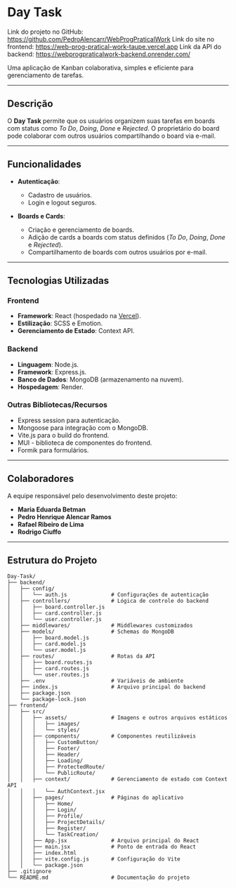 # **Day Task**  

 Link do projeto no GitHub: https://github.com/PedroAlencarr/WebProgPraticalWork
 Link do site no frontend: https://web-prog-pratical-work-taupe.vercel.app
 Link da API do backend: https://webprogpraticalwork-backend.onrender.com/

Uma aplicação de Kanban colaborativa, simples e eficiente para gerenciamento de tarefas.  

---

## **Descrição**  
O **Day Task** permite que os usuários organizem suas tarefas em boards com status como *To Do*, *Doing*, *Done* e *Rejected*. O proprietário do board pode colaborar com outros usuários compartilhando o board via e-mail.  

---

## **Funcionalidades**  

- **Autenticação**:  
  - Cadastro de usuários.  
  - Login e logout seguros.  

- **Boards e Cards**:  
  - Criação e gerenciamento de boards.  
  - Adição de cards a boards com status definidos (*To Do*, *Doing*, *Done* e *Rejected*).  
  - Compartilhamento de boards com outros usuários por e-mail.  

---

## **Tecnologias Utilizadas**  

### **Frontend**  
- **Framework**: React (hospedado na [Vercel](https://vercel.com)).  
- **Estilização**: SCSS e Emotion.  
- **Gerenciamento de Estado**: Context API.  

### **Backend**  
- **Linguagem**: Node.js.  
- **Framework**: Express.js.  
- **Banco de Dados**: MongoDB (armazenamento na nuvem).  
- **Hospedagem**: Render.  

### **Outras Bibliotecas/Recursos**  
- Express session para autenticação.  
- Mongoose para integração com o MongoDB.  
- Vite.js para o build do frontend.
- MUI - biblioteca de componentes do frontend.
- Formik para formulários.

---

## **Colaboradores**  

A equipe responsável pelo desenvolvimento deste projeto:  

- **Maria Eduarda Betman**  
- **Pedro Henrique Alencar Ramos**  
- **Rafael Ribeiro de Lima**  
- **Rodrigo Ciuffo**  

---  

## **Estrutura do Projeto**  

```plaintext
Day-Task/
├── backend/
│   ├── config/
│   │   └── auth.js              # Configurações de autenticação
│   ├── controllers/             # Lógica de controle do backend
│   │   ├── board.controller.js
│   │   ├── card.controller.js
│   │   └── user.controller.js
│   ├── middlewares/             # Middlewares customizados
│   ├── models/                  # Schemas do MongoDB
│   │   ├── board.model.js
│   │   ├── card.model.js
│   │   └── user.model.js
│   ├── routes/                  # Rotas da API
│   │   ├── board.routes.js
│   │   ├── card.routes.js
│   │   └── user.routes.js
│   ├── .env                     # Variáveis de ambiente
│   ├── index.js                 # Arquivo principal do backend
│   ├── package.json
│   └── package-lock.json
├── frontend/
│   ├── src/
│   │   ├── assets/              # Imagens e outros arquivos estáticos
│   │   │   ├── images/
│   │   │   └── styles/
│   │   ├── components/          # Componentes reutilizáveis
│   │   │   ├── CustomButton/
│   │   │   ├── Footer/
│   │   │   ├── Header/
│   │   │   ├── Loading/
│   │   │   ├── ProtectedRoute/
│   │   │   └── PublicRoute/
│   │   ├── context/             # Gerenciamento de estado com Context API
│   │   │   └── AuthContext.jsx
│   │   ├── pages/               # Páginas do aplicativo
│   │   │   ├── Home/
│   │   │   ├── Login/
│   │   │   ├── Profile/
│   │   │   ├── ProjectDetails/
│   │   │   ├── Register/
│   │   │   └── TaskCreation/
│   │   ├── App.jsx              # Arquivo principal do React
│   │   ├── main.jsx             # Ponto de entrada do React
│   │   ├── index.html
│   │   ├── vite.config.js       # Configuração do Vite
│   │   └── package.json
├── .gitignore
└── README.md                    # Documentação do projeto
